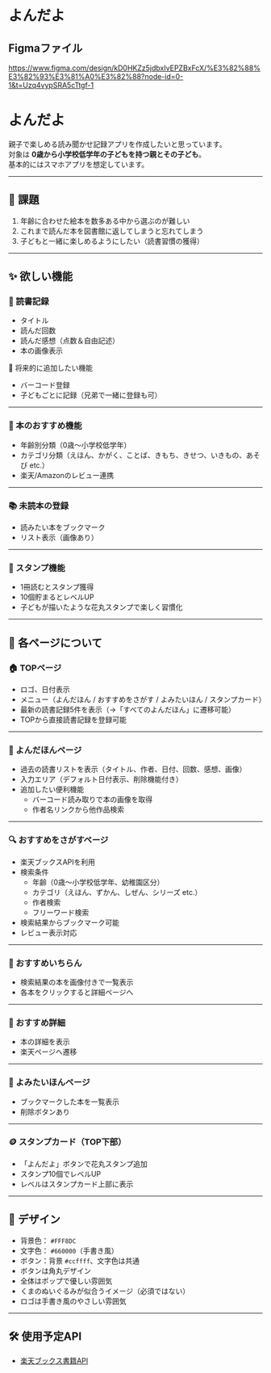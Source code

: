 # よんだよ

## Figmaファイル
https://www.figma.com/design/kD0HKZz5jdbxIvEPZBxFcX/%E3%82%88%E3%82%93%E3%81%A0%E3%82%88?node-id=0-1&t=Uzq4vypSRA5cTtgf-1


# よんだよ

親子で楽しめる読み聞かせ記録アプリを作成したいと思っています。  
対象は **0歳から小学校低学年の子どもを持つ親とその子ども**。  
基本的にはスマホアプリを想定しています。

---

## 🎯 課題

1. 年齢に合わせた絵本を数多ある中から選ぶのが難しい  
2. これまで読んだ本を図書館に返してしまうと忘れてしまう  
3. 子どもと一緒に楽しめるようにしたい（読書習慣の獲得）

---

## ✨ 欲しい機能

### 📖 読書記録
- タイトル  
- 読んだ回数  
- 読んだ感想（点数＆自由記述）  
- 本の画像表示  

🔹 将来的に追加したい機能  
- バーコード登録  
- 子どもごとに記録（兄弟で一緒に登録も可）

---

### 🌟 本のおすすめ機能
- 年齢別分類（0歳〜小学校低学年）  
- カテゴリ分類（えほん、かがく、ことば、きもち、きせつ、いきもの、あそび etc.）  
- 楽天/Amazonのレビュー連携  

---

### 📚 未読本の登録
- 読みたい本をブックマーク  
- リスト表示（画像あり）

---

### 🎁 スタンプ機能
- 1冊読むとスタンプ獲得  
- 10個貯まるとレベルUP  
- 子どもが描いたような花丸スタンプで楽しく習慣化  

---

## 📱 各ページについて

### 🏠 TOPページ
- ロゴ、日付表示  
- メニュー（よんだほん / おすすめをさがす / よみたいほん / スタンプカード）  
- 最新の読書記録5件を表示（→「すべてのよんだほん」に遷移可能）  
- TOPから直接読書記録を登録可能  

---

### 📖 よんだほんページ
- 過去の読書リストを表示（タイトル、作者、日付、回数、感想、画像）  
- 入力エリア（デフォルト日付表示、削除機能付き）  
- 追加したい便利機能  
  - バーコード読み取りで本の画像を取得  
  - 作者名リンクから他作品検索  

---

### 🔍 おすすめをさがすページ
- 楽天ブックスAPIを利用  
- 検索条件  
  - 年齢（0歳〜小学校低学年、幼稚園区分）  
  - カテゴリ（えほん、ずかん、しぜん、シリーズ etc.）  
  - 作者検索  
  - フリーワード検索  
- 検索結果からブックマーク可能  
- レビュー表示対応  

---

### 📑 おすすめいちらん
- 検索結果の本を画像付きで一覧表示  
- 各本をクリックすると詳細ページへ  

---

### 📕 おすすめ詳細
- 本の詳細を表示  
- 楽天ページへ遷移  

---

### 📌 よみたいほんページ
- ブックマークした本を一覧表示  
- 削除ボタンあり  

---

### 🪙 スタンプカード（TOP下部）
- 「よんだよ」ボタンで花丸スタンプ追加  
- スタンプ10個でレベルUP  
- レベルはスタンプカード上部に表示  

---

## 🎨 デザイン

- 背景色： `#FFF8DC`  
- 文字色： `#660000`（手書き風）  
- ボタン：背景 `#ccffff`、文字色は共通  
- ボタンは角丸デザイン  
- 全体はポップで優しい雰囲気  
- くまのぬいぐるみが似合うイメージ（必須ではない）  
- ロゴは手書き風のやさしい雰囲気  

---

## 🛠 使用予定API

- [楽天ブックス書籍API](https://webservice.rakuten.co.jp/documentation/books-magazine-search)
